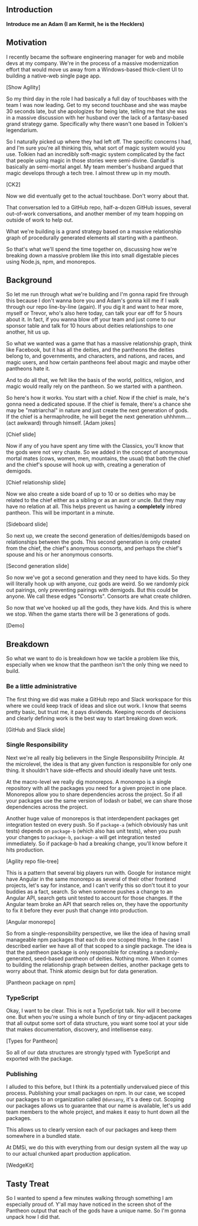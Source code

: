 ## Introduction

**Introduce me an Adam (I am Kermit, he is the Hecklers)**

## Motivation

I recently became the software engineering manager for web and mobile devs at my company. We're in the process of a massive modernization effort that would move us away from a Windows-based thick-client UI to building a native-web single page app.

[Show Agility]

So my third day in the role I had basically a full day of touchbases with the team I was now leading. Get to my second touchbase and she was maybe 30 seconds late, but she apologizes for being late, telling me that she was in a massive discussion with her husband over the lack of a fantasy-based grand strategy game. Specifically why there wasn't one based in Tolkien's legendarium.

So I naturally picked up where they had left off. The specific concerns I had, and I'm sure you're all thinking this, what sort of magic system would you use. Tolkien had an incredibly soft-magic system complicated by the fact that people using magic in those stories were semi-divine. Gandalf is basically an semi-mortal angel. My team member's husband argued that magic develops through a tech tree. I almost threw up in my mouth.

[CK2]

Now we did eventually get to the actual touchbase. Don't worry about that.

That conversation led to a GitHub repo, half-a-dozen GitHub issues, several out-of-work conversations, and another member of my team hopping on outside of work to help out.

What we're building is a grand strategy based on a massive relationship graph of procedurally generated elements all starting with a pantheon.

So that's what we'll spend the time together on, discussing how we're breaking down a massive problem like this into small digestable pieces using Node.js, npm, and monorepos.

## Background

So let me run through what we're building and I'm gonna rapid fire through this because I don't wanna bore you and Adam's gonna kill me if I walk through our repo line-by-line (again). If you dig it and want to hear more, myself or Trevor, who's also here today, can talk your ear off for 5 hours about it. In fact, if you wanna blow off your team and just come to our sponsor table and talk for 10 hours about deities relationships to one another, hit us up.

So what we wanted was a game that has a massive relationship graph, think like Facebook, but it has all the deities, and the pantheons the deities belong to, and governments, and characters, and nations, and races, and magic users, and how certain pantheons feel about magic and maybe other pantheons hate it.

And to do all that, we felt like the basis of the world, politics, religion, and magic would really rely on the pantheon. So we started with a pantheon.

So here's how it works. You start with a chief. Now if the chief is male, he's gonna need a dedicated spouse. If the chief is female, there's a chance she may be "matriarchal" in nature and just create the next generation of gods. If the chief is a hermaphrodite, he will beget the next generation uhhhmm.... (act awkward) through himself. [Adam jokes]

[Chief slide]

Now if any of you have spent any time with the Classics, you'll know that the gods were not very chaste. So we added in the concept of anonymous mortal mates (cows, women, men, mountains, the usual) that both the chief and the chief's spouse will hook up with, creating a generation of demigods.

[Chief relationship slide]

Now we also create a side board of up to 10 or so deities who may be related to the chief either as a sibling or as an aunt or uncle. But they may have no relation at all. This helps prevent us having a **completely** inbred pantheon. This will be important in a minute.

[Sideboard slide]

So next up, we create the second generation of deities/demigods based on relationships between the gods. This second generation is only created from the chief, the chief's anonymous consorts, and perhaps the chief's spouse and his or her anonymous consorts.

[Second generation slide]

So now we've got a second generation and they need to have kids. So they will literally hook up with anyone, cuz gods are weird. So we randomly pick out pairings, only preventing pairings with demigods. But this could be anyone. We call these edges "Consorts". Consorts are what create children.

So now that we've hooked up all the gods, they have kids. And this is where we stop. When the game starts there will be 3 generations of gods.

[Demo]

## Breakdown

So what we want to do is breakdown how we tackle a problem like this, especially when we know that the pantheon isn't the only thing we need to build.

### Be a little administrative

The first thing we did was make a GitHub repo and Slack workspace for this where we could keep track of ideas and slice out work. I know that seems pretty basic, but trust me, it pays dividends. Keeping records of decisions and clearly defining work is the best way to start breaking down work.

[GitHub and Slack slide]

### Single Responsibility

Next we're all really big believers in the Single Responsibility Principle. At the microlevel, the idea is that any given function is responsible for only one thing. It shouldn't have side-effects and should ideally have unit tests.

At the macro-level we really dig monorepos. A monorepo is a single repository with all the packages you need for a given project in one place. Monorepos allow you to share dependencies across the project. So if all your packages use the same version of lodash or babel, we can share those dependencies across the project.

Another huge value of monorepos is that interdependent packages get integration tested on every push. So if `package-a` (which obviously has unit tests) depends on `package-b` (which also has unit tests), when you push your changes to `package-b`, `package-a` will get integration tested immediately. So if package-b had a breaking change, you'll know before it hits production.

[Agility repo file-tree]

This is a pattern that several big players run with. Google for instance might have Angular in the same monorepo as several of their other frontend projects, let's say for instance, and I can't verify this so don't tout it to your buddies as a fact, search. So when someone pushes a change to an Angular API, search gets unit tested to account for those changes. If the Angular team broke an API that search relies on, they have the opportunity to fix it before they ever push that change into production.

[Angular monorepo]

So from a single-responsibility perspective, we like the idea of having small manageable npm packages that each do one scoped thing. In the case I described earlier we have all of that scoped to a single package. The idea is that the pantheon package is only responsible for creating a randomly-generated, seed-based pantheon of deities. Nothing more. When it comes to building the relationship graph between deities, another package gets to worry about that. Think atomic design but for data generation.

[Pantheon package on npm]

### TypeScript

Okay, I want to be clear. This is not a TypeScript talk. Nor will it become one. But when you're using a whole bunch of tiny or tiny-adjacent packages that all output some sort of data structure, you want some tool at your side that makes documentation, discovery, and intellisense easy.

[Types for Pantheon]

So all of our data structures are strongly typed with TypeScript and exported with the package.

### Publishing

I alluded to this before, but I think its a potentially undervalued piece of this process. Publishing your small packages on npm. In our case, we scoped our packages to an organization called `@dunsany`, it's a deep cut. Scoping our packages allows us to guarantee that our name is available, let's us add team members to the whole project, and makes it easy to hunt down all the packages.

This allows us to clearly version each of our packages and keep them somewhere in a bundled state.

At DMSi, we do this with everything from our design system all the way up to our actual chunked apart production application.

[WedgeKit]

## Tasty Treat

So I wanted to spend a few minutes walking through something I am especially proud of. Y'all may have noticed in the screen shot of the Pantheon output that each of the gods have a unique name. So I'm gonna unpack how I did that.
